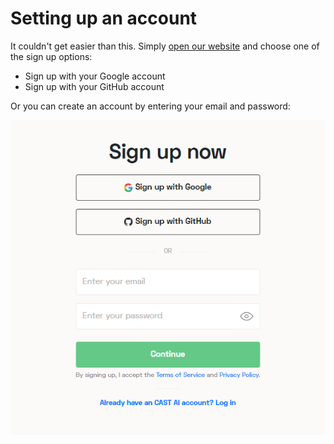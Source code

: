 # Setting up an account

It couldn't get easier than this. Simply [open our website](https://console.cast.ai/signup) and choose one of the sign up options:

* Sign up with your Google account
* Sign up with your GitHub account

Or you can create an account by entering your email and password:

![](setting-up-account/signup1.png)
